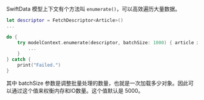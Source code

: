 
SwiftData 模型上下文有个方法叫 `enumerate()`，可以高效遍历大量数据。

```swift
let descriptor = FetchDescriptor<Article>()
...

do {
    try modelContext.enumerate(descriptor, batchSize: 1000) { article in
        ...
    }
} catch {
    print("Failed.")
}
```

其中 batchSize 参数是调整批量处理的数量，也就是一次加载多少对象。因此可以通过这个值来权衡内存和IO数量。这个值默认是 5000。
